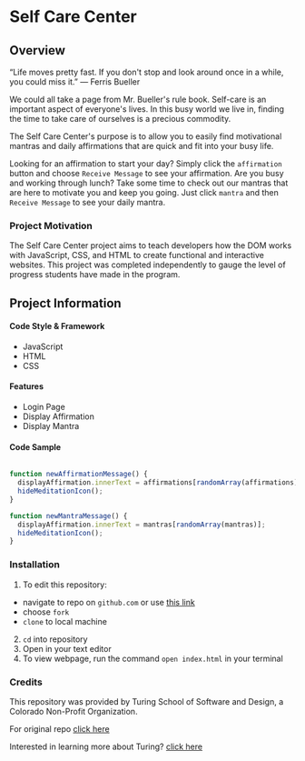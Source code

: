 # Self Care Center

## Overview

“Life moves pretty fast. If you don't stop and look around once in a while, you could miss it.”
 ― Ferris Bueller

We could all take a page from Mr. Bueller's rule book. Self-care is an important aspect of everyone's lives. In this busy world we live in, finding the time to take care of ourselves is a precious commodity.

The Self Care Center's purpose is to allow you to easily find motivational mantras and daily affirmations that are quick and fit into your busy life.

Looking for an affirmation to start your day? Simply click the `affirmation` button and choose `Receive Message` to see your affirmation. Are you busy and working through lunch? Take some time to check out our mantras that are here to motivate you and keep you going. Just click `mantra` and then `Receive Message` to see your daily mantra.

### Project Motivation

The Self Care Center project aims to teach developers how the DOM works with JavaScript, CSS, and HTML to create functional and interactive websites. This project was completed independently to gauge the level of progress students have made in the program.


## Project Information
#### Code Style & Framework
* JavaScript
* HTML
* CSS

#### Features
* Login Page
* Display Affirmation
* Display Mantra

#### Code Sample

```javascript

function newAffirmationMessage() {
  displayAffirmation.innerText = affirmations[randomArray(affirmations)];
  hideMeditationIcon();
}

function newMantraMessage() {
  displayAffirmation.innerText = mantras[randomArray(mantras)];
  hideMeditationIcon();
}
```

### Installation

1. To edit this repository:
  * navigate to repo on `github.com` or use [this link](https://github.com/turingschool-examples/self-care-center)
  * choose `fork`
  * `clone` to local machine
2. `cd` into repository
3. Open in your text editor
4. To view webpage, run the command `open index.html` in your terminal

### Credits

This repository was provided by Turing School of Software and Design, a Colorado Non-Profit Organization.

For original repo [click here](https://github.com/turingschool-examples/self-care-center)

Interested in learning more about Turing? [click here](https://turing.edu/)
